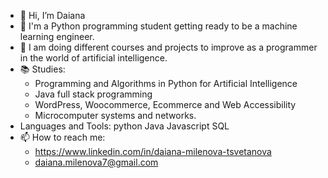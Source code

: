 - 👋 Hi, I’m Daiana
- 👀 I'm a Python programming student getting ready to be a machine learning engineer.
- 🌱 I am doing different courses and projects to improve as a programmer in the world of artificial intelligence.
- 📚 Studies:
  - Programming and Algorithms in Python for Artificial Intelligence
  - Java full stack programming
  - WordPress, Woocommerce, Ecommerce and Web Accessibility
  - Microcomputer systems and networks.
- Languages and Tools:
python Java Javascript SQL
- 📫 How to reach me:
  - https://www.linkedin.com/in/daiana-milenova-tsvetanova
  - daiana.milenova7@gmail.com 

<!---
damian75uwu/damian75uwu is a ✨ special ✨ repository because its `README.md` (this file) appears on your GitHub profile.
You can click the Preview link to take a look at your changes.
--->
